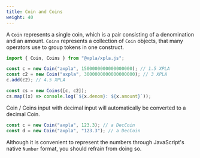 ```yaml
---
title: Coin and Coins
weight: 40
---
```


A `Coin` represents a single coin, which is a pair consisting of a denomination and an amount. `Coins` represents a collection of `Coin` objects, that many operators use to group tokens in one construct.

```ts
import { Coin, Coins } from "@xpla/xpla.js";

const c = new Coin("axpla", 1500000000000000000); // 1.5 XPLA
const c2 = new Coin("axpla", 3000000000000000000); // 3 XPLA
c.add(c2); // 4.5 XPLA

const cs = new Coins([c, c2]);
cs.map((x) => console.log(`${x.denom}: ${x.amount}`));
```

Coin / Coins input with decimal input will automatically be converted to a decimal Coin.

```ts
const c = new Coin("axpla", 123.3); // a DecCoin
const d = new Coin("axpla", "123.3"); // a DecCoin
```

Although it is convenient to represent the numbers through JavaScript's native `Number` format, you should refrain from doing so.
